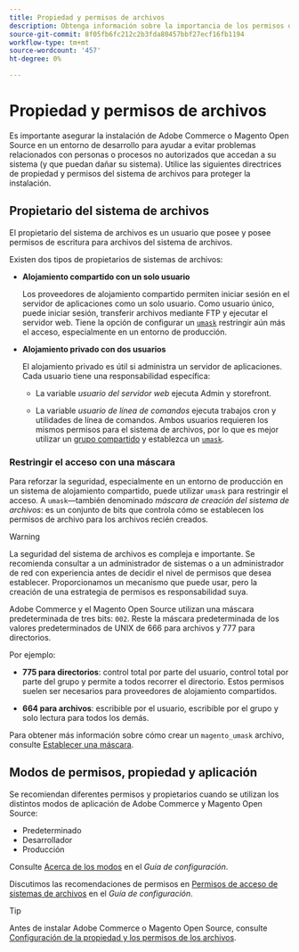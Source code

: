 ```yaml
---
title: Propiedad y permisos de archivos
description: Obtenga información sobre la importancia de los permisos del sistema de archivos al trabajar con instalaciones locales de Adobe Commerce y Magento Open Source.
source-git-commit: 8f05fb6fc212c2b3fda80457bbf27ecf16fb1194
workflow-type: tm+mt
source-wordcount: '457'
ht-degree: 0%

---
```



# Propiedad y permisos de archivos

Es importante asegurar la instalación de Adobe Commerce o Magento Open Source en un entorno de desarrollo para ayudar a evitar problemas relacionados con personas o procesos no autorizados que accedan a su sistema (y que puedan dañar su sistema). Utilice las siguientes directrices de propiedad y permisos del sistema de archivos para proteger la instalación.

## Propietario del sistema de archivos

El propietario del sistema de archivos es un usuario que posee y posee permisos de escritura para archivos del sistema de archivos.

Existen dos tipos de propietarios de sistemas de archivos:

- **Alojamiento compartido con un solo usuario**

   Los proveedores de alojamiento compartido permiten iniciar sesión en el servidor de aplicaciones como un solo usuario. Como usuario único, puede iniciar sesión, transferir archivos mediante FTP y ejecutar el servidor web. Tiene la opción de configurar un [`umask`](#restrict-access-with-a-umask) restringir aún más el acceso, especialmente en un entorno de producción.

- **Alojamiento privado con dos usuarios**

   El alojamiento privado es útil si administra un servidor de aplicaciones. Cada usuario tiene una responsabilidad específica:

   - La variable _usuario del servidor web_ ejecuta Admin y storefront.

   - La variable _usuario de línea de comandos_ ejecuta trabajos cron y utilidades de línea de comandos.
   Ambos usuarios requieren los mismos permisos para el sistema de archivos, por lo que es mejor utilizar un [grupo compartido](configure-permissions.md#set-ownership-and-permissions-for-two-users) y establezca un [`umask`](#restrict-access-with-a-umask).

### Restringir el acceso con una máscara

Para reforzar la seguridad, especialmente en un entorno de producción en un sistema de alojamiento compartido, puede utilizar `umask` para restringir el acceso. A `umask`—también denominado _máscara de creación del sistema de archivos_: es un conjunto de bits que controla cómo se establecen los permisos de archivo para los archivos recién creados.

>[!WARNING]
>
>La seguridad del sistema de archivos es compleja e importante. Se recomienda consultar a un administrador de sistemas o a un administrador de red con experiencia antes de decidir el nivel de permisos que desea establecer. Proporcionamos un mecanismo que puede usar, pero la creación de una estrategia de permisos es responsabilidad suya.

Adobe Commerce y el Magento Open Source utilizan una máscara predeterminada de tres bits: `002`. Reste la máscara predeterminada de los valores predeterminados de UNIX de 666 para archivos y 777 para directorios.

Por ejemplo:

- **775 para directorios**: control total por parte del usuario, control total por parte del grupo y permite a todos recorrer el directorio. Estos permisos suelen ser necesarios para proveedores de alojamiento compartidos.

- **664 para archivos**: escribible por el usuario, escribible por el grupo y solo lectura para todos los demás.

Para obtener más información sobre cómo crear un `magento_umask` archivo, consulte [Establecer una máscara](../../next-steps/set-umask.md).

## Modos de permisos, propiedad y aplicación

Se recomiendan diferentes permisos y propietarios cuando se utilizan los distintos modos de aplicación de Adobe Commerce y Magento Open Source:

- Predeterminado
- Desarrollador
- Producción

Consulte [Acerca de los modos](../../../configuration/bootstrap/application-modes.md) en el _Guía de configuración_.

Discutimos las recomendaciones de permisos en [Permisos de acceso de sistemas de archivos](../../../configuration/deployment/file-system-permissions.md) en el _Guía de configuración_.

>[!TIP]
>
>Antes de instalar Adobe Commerce o Magento Open Source, consulte [Configuración de la propiedad y los permisos de los archivos](configure-permissions.md).
